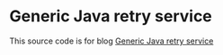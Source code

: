 # Generic Java retry service
This source code is for blog <a href="https://sulhome.com/blog/24/generic-java-retry-service" target="_blank">Generic Java retry service</a>

